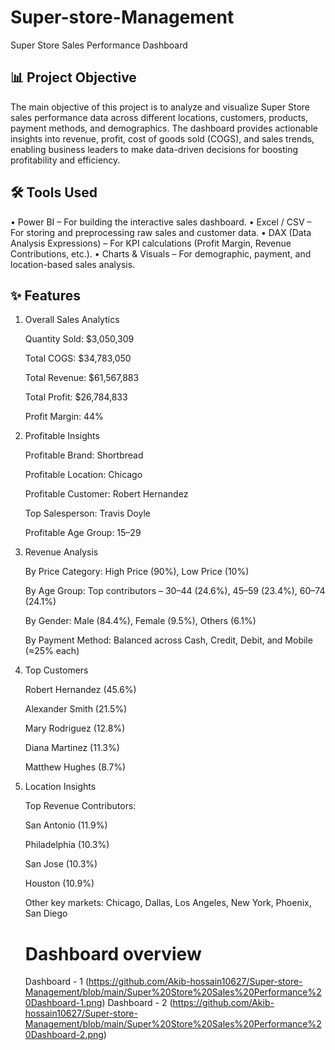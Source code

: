 # Super-store-Management
Super Store Sales Performance Dashboard
## 📊 Project Objective

The main objective of this project is to analyze and visualize Super Store sales performance data across different locations, customers, products, payment methods, and demographics. The dashboard provides actionable insights into revenue, profit, cost of goods sold (COGS), and sales trends, enabling business leaders to make data-driven decisions for boosting profitability and efficiency.
## 🛠 Tools Used
•	Power BI – For building the interactive sales dashboard.
•	Excel / CSV – For storing and preprocessing raw sales and customer data.
•	DAX (Data Analysis Expressions) – For KPI calculations (Profit Margin, Revenue Contributions, etc.).
•	Charts & Visuals – For demographic, payment, and location-based sales analysis.
## ✨ Features
1. Overall Sales Analytics

   Quantity Sold: $3,050,309

    Total COGS: $34,783,050

    Total Revenue: $61,567,883

    Total Profit: $26,784,833

    Profit Margin: 44%

2. Profitable Insights

    Profitable Brand: Shortbread
   
    Profitable Location: Chicago

    Profitable Customer: Robert Hernandez

    Top Salesperson: Travis Doyle

    Profitable Age Group: 15–29

3. Revenue Analysis

    By Price Category: High Price (90%), Low Price (10%)

    By Age Group: Top contributors – 30–44 (24.6%), 45–59 (23.4%), 60–74 (24.1%)

    By Gender: Male (84.4%), Female (9.5%), Others (6.1%)

    By Payment Method: Balanced across Cash, Credit, Debit, and Mobile (≈25% each)

4. Top Customers

   Robert Hernandez (45.6%)

    Alexander Smith (21.5%)

    Mary Rodriguez (12.8%)

    Diana Martinez (11.3%)

    Matthew Hughes (8.7%)

5. Location Insights

    Top Revenue Contributors:

    San Antonio (11.9%)

    Philadelphia (10.3%)

     San Jose (10.3%)

     Houston (10.9%)

    Other key markets: Chicago, Dallas, Los Angeles, New York, Phoenix, San Diego
   
   # Dashboard overview
    Dashboard - 1
   (https://github.com/Akib-hossain10627/Super-store-Management/blob/main/Super%20Store%20Sales%20Performance%20Dashboard-1.png)
    Dashboard - 2
   (https://github.com/Akib-hossain10627/Super-store-Management/blob/main/Super%20Store%20Sales%20Performance%20Dashboard-2.png)
